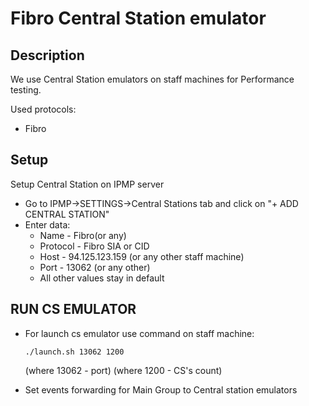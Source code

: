 # Fibro Central Station emulator
## Description
We use Central Station emulators on staff machines for Performance testing.

Used protocols: 
- Fibro
## Setup
Setup Central Station on IPMP server

- Go to IPMP->SETTINGS->Central Stations tab and click on "+ ADD CENTRAL STATION"
-	Enter data: 
	 - Name - Fibro(or any)
	 - Protocol - Fibro SIA or CID
	 - Host - 94.125.123.159 (or any other staff machine)
	 - Port - 13062 (or any other)
	 - All other values stay in default 



## RUN CS EMULATOR
- For launch cs emulator use command on staff machine: 

    `./launch.sh 13062 1200`

    (where 13062 - port)
    (where 1200 - CS's count)
- Set events forwarding for Main Group to Central station emulators
